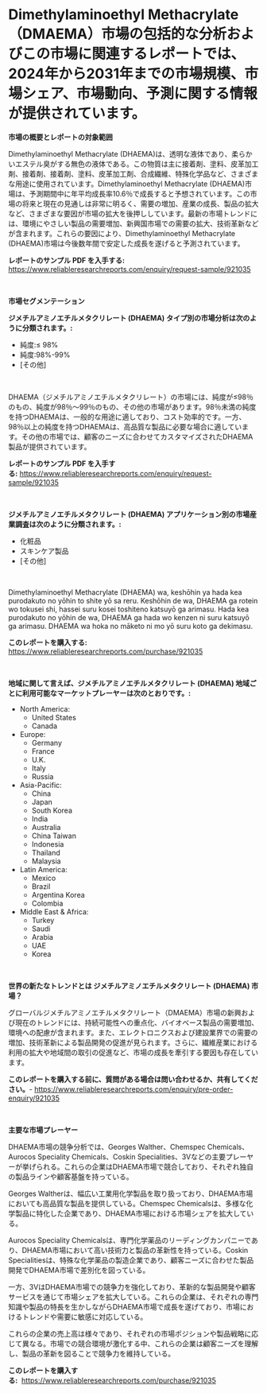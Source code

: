 <p><h1>Dimethylaminoethyl Methacrylate（DMAEMA）市場の包括的な分析およびこの市場に関連するレポートでは、2024年から2031年までの市場規模、市場シェア、市場動向、予測に関する情報が提供されています。</h1></p><p><strong>市場の概要とレポートの対象範囲</strong></p>
<p><p>Dimethylaminoethyl Methacrylate (DHAEMA)は、透明な液体であり、柔らかいエステル臭がする無色の液体である。この物質は主に接着剤、塗料、皮革加工剤、接着剤、接着剤、塗料、皮革加工剤、合成繊維、特殊化学品など、さまざまな用途に使用されています。Dimethylaminoethyl Methacrylate (DHAEMA)市場は、予測期間中に年平均成長率10.6％で成長すると予想されています。この市場の将来と現在の見通しは非常に明るく、需要の増加、産業の成長、製品の拡大など、さまざまな要因が市場の拡大を後押ししています。最新の市場トレンドには、環境にやさしい製品の需要増加、新興国市場での需要の拡大、技術革新などが含まれます。これらの要因により、Dimethylaminoethyl Methacrylate (DHAEMA)市場は今後数年間で安定した成長を遂げると予測されています。</p></p>
<p><strong>レポートのサンプル PDF を入手する:</strong> <a href="https://www.reliableresearchreports.com/enquiry/request-sample/921035">https://www.reliableresearchreports.com/enquiry/request-sample/921035</a></p>
<p>&nbsp;</p>
<p><strong>市場セグメンテーション</strong></p>
<p><strong>ジメチルアミノエチルメタクリレート (DHAEMA) タイプ別の市場分析は次のように分類されます。:</strong></p>
<p><ul><li>純度:≤ 98%</li><li>純度:98%-99%</li><li>[その他]</li></ul></p>
<p>&nbsp;</p>
<p><p>DHAEMA（ジメチルアミノエチルメタクリレート）の市場には、純度が≤98％のもの、純度が98％〜99％のもの、その他の市場があります。98％未満の純度を持つDHAEMAは、一般的な用途に適しており、コスト効率的です。一方、98％以上の純度を持つDHAEMAは、高品質な製品に必要な場合に適しています。その他の市場では、顧客のニーズに合わせてカスタマイズされたDHAEMA製品が提供されています。</p></p>
<p><strong>レポートのサンプル PDF を入手する:</strong>&nbsp;<a href="https://www.reliableresearchreports.com/enquiry/request-sample/921035">https://www.reliableresearchreports.com/enquiry/request-sample/921035</a></p>
<p>&nbsp;</p>
<p><strong> ジメチルアミノエチルメタクリレート (DHAEMA) アプリケーション別の市場産業調査は次のように分類されます。:</strong></p>
<p><ul><li>化粧品</li><li>スキンケア製品</li><li>[その他]</li></ul></p>
<p>&nbsp;</p>
<p><p>Dimethylaminoethyl Methacrylate (DHAEMA) wa, keshōhin ya hada kea purodakuto no yōhin to shite yō sa reru. Keshōhin de wa, DHAEMA ga rotein wo tokusei shi, hassei suru kosei toshiteno katsuyō ga arimasu. Hada kea purodakuto no yōhin de wa, DHAEMA ga hada wo kenzen ni suru katsuyō ga arimasu. DHAEMA wa hoka no māketo ni mo yō suru koto ga dekimasu.</p></p>
<p><strong>このレポートを購入する:</strong>&nbsp; <a href="https://www.reliableresearchreports.com/purchase/921035">https://www.reliableresearchreports.com/purchase/921035</a></p>
<p>&nbsp;</p>
<p><strong>地域に関して言えば、ジメチルアミノエチルメタクリレート (DHAEMA) 地域ごとに利用可能なマーケットプレーヤーは次のとおりです。:</strong></p>
<p><ul>
    <li>
        North America:
        <ul>
            <li>United States</li>
            <li>Canada</li>
        </ul>
    </li>
    <li>
        Europe:
        <ul>
            <li>Germany</li>
            <li>France</li>
            <li>U.K.</li>
            <li>Italy</li>
            <li>Russia</li>
        </ul>
    </li>
    <li>
        Asia-Pacific:
        <ul>
            <li>China</li>
            <li>Japan</li>
            <li>South Korea</li>
            <li>India</li>
            <li>Australia</li>
            <li>China Taiwan</li>
            <li>Indonesia</li>
            <li>Thailand</li>
            <li>Malaysia</li>
        </ul>
    </li>
    <li>
        Latin America:
        <ul>
            <li>Mexico</li>
            <li>Brazil</li>
            <li>Argentina Korea</li>
            <li>Colombia</li>
        </ul>
    </li>
    <li>
        Middle East & Africa:
        <ul>
            <li>Turkey</li>
            <li>Saudi</li>
            <li>Arabia</li>
            <li>UAE</li>
            <li>Korea</li>
        </ul>
    </li>
    </ul></p>
<p>&nbsp;</p>
<p><strong>世界の新たなトレンドとは ジメチルアミノエチルメタクリレート (DHAEMA) 市場？</strong></p>
<p><p>グローバルジメチルアミノエチルメタクリレート（DMAEMA）市場の新興および現在のトレンドには、持続可能性への重点化、バイオベース製品の需要増加、環境への配慮が含まれます。また、エレクトロニクスおよび建設業界での需要の増加、技術革新による製品開発の促進が見られます。さらに、繊維産業における利用の拡大や地域間の取引の促進など、市場の成長を牽引する要因も存在しています。</p></p>
<p><strong>このレポートを購入する前に、質問がある場合は問い合わせるか、共有してください。</strong>- <a href="https://www.reliableresearchreports.com/enquiry/pre-order-enquiry/921035">https://www.reliableresearchreports.com/enquiry/pre-order-enquiry/921035</a></p>
<p>&nbsp;</p>
<p><strong>主要な市場プレーヤー</strong></p>
<p><p>DHAEMA市場の競争分析では、Georges Walther、Chemspec Chemicals、Aurocos Speciality Chemicals、Coskin Specialities、3Vなどの主要プレーヤーが挙げられる。これらの企業はDHAEMA市場で競合しており、それぞれ独自の製品ラインや顧客基盤を持っている。</p><p>Georges Waltherは、幅広い工業用化学製品を取り扱っており、DHAEMA市場においても高品質な製品を提供している。Chemspec Chemicalsは、多様な化学製品に特化した企業であり、DHAEMA市場における市場シェアを拡大している。</p><p>Aurocos Speciality Chemicalsは、専門化学薬品のリーディングカンパニーであり、DHAEMA市場において高い技術力と製品の革新性を持っている。Coskin Specialitiesは、特殊な化学薬品の製造企業であり、顧客ニーズに合わせた製品開発でDHAEMA市場で差別化を図っている。</p><p>一方、3VはDHAEMA市場での競争力を強化しており、革新的な製品開発や顧客サービスを通じて市場シェアを拡大している。これらの企業は、それぞれの専門知識や製品の特長を生かしながらDHAEMA市場で成長を遂げており、市場におけるトレンドや需要に敏感に対応している。</p><p>これらの企業の売上高は様々であり、それぞれの市場ポジションや製品戦略に応じて異なる。市場での競合環境が激化する中、これらの企業は顧客ニーズを理解し、製品の革新を図ることで競争力を維持している。</p></p>
<p><strong>このレポートを購入する:</strong>&nbsp;&nbsp;<a href="https://www.reliableresearchreports.com/purchase/921035">https://www.reliableresearchreports.com/purchase/921035</a></p>
